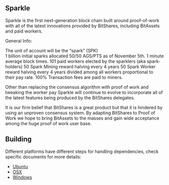Sparkle 
------------------
Sparkle is the first next-generation block chain built around proof-of-work with all of the latest innovations provided by BitShares, including BitAssets and paid workers. 

General Info:

   The unit of account will be the “spark” (SPK)   
   1 billion initial sparks allocated 50/50 AGS/PTS as of November 5th.
   1 minute average block times.
   101 paid workers elected by the sparklers (aka spark-holders) 
   50 Spark Mining reward halving every 4 years
   50 Spark Worker reward halving every 4 years divided among all workers proportional to their pay rate.
   100% Transaction fees are paid to miners.

   Other than replacing the consensus algorithm with proof of work and tweaking the worker pay Sparkle will continue to evolve to incorporate all of the latest features being produced by the BitShares delegates.  

   It is our firm belief that BitShares is a great product but that it is hindered by using an unproven consensus system.  By adapting BitShares to Proof of Work we hope to bring BitAssets to the masses and gain wide acceptance among the huge proof of work user base.  


Building
------------------
Different platforms have different steps for handling dependencies, check specific documents
for more details:

* [Ubuntu](https://github.com/sparkle5/blob/master/BUILD_UBUNTU.md)
* [OSX](https://github.com/sparkle5/blob/master/BUILD_OSX.md)
* [Windows](https://github.com/sparkle5/blob/master/BUILD_WIN32.md)

